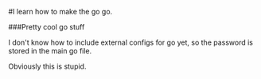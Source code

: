 #I learn how to make the go go.

###Pretty cool go stuff

I don't know how to include external configs for go yet, so the password is stored in the main go file.

Obviously this is stupid.
